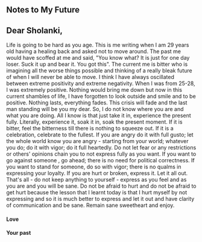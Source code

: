 ## Notes to My Future
## Dear Sholanki,
Life is going to be hard as you age. This is me writing when I am 29 years old having a healing back and asked not to move around. The past me would have scoffed at me and said, "You know what? It is just for one day loser. Suck it up and bear it. You got this". The current me is bitter who is imagining all the worse things possible and thinking of a really bleak future of when I will never be able to move. I think I have always oscillated between extreme positivity and extreme negativity. When I was from 25-28, I was extremely positive. Nothing would bring me down but now in this current shambles of life, I have forgotten to look outside and smile and to be positive. Nothing lasts, everything fades. This crisis will fade and the last man standing will be you my dear. So, I do not know where you are and what you are doing. All I know is that just take it in, experience the present fully. Literally, experience it, soak it in, soak the present moment. If it is bitter, feel the bitterness till there is nothing to squeeze out. If it is a celebration, celebrate to the fullest. If you are angry do it with full gusto; let the whole world know you are angry - starting from your world; whatever you do; do it with vigor; do it full heartedly. Do not let fear or any restrictions or others' opinions chain you to not express fully as you want. If you want to go against someone , go ahead; there is no need for political correctness. If you want to stand for someone, do so with vigor; there is no qualms in expressing your loyalty. If you are hurt or broken, express it. Let it all out. That's all - do not keep anything to yourself - express as you feel and as you are and you will be sane. Do not be afraid to hurt and do not be afraid to get hurt because the lesson that I learnt today is that I hurt myself by not expressing and so it is much better to express and let it out and have clarity of communication and be sane. Remain sane sweetheart and enjoy.
#### Love
#### Your past
